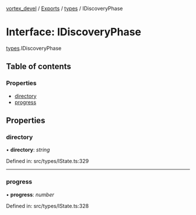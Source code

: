 [vortex_devel](../README.md) / [Exports](../modules.md) / [types](../modules/types.md) / IDiscoveryPhase

# Interface: IDiscoveryPhase

[types](../modules/types.md).IDiscoveryPhase

## Table of contents

### Properties

- [directory](types.idiscoveryphase.md#directory)
- [progress](types.idiscoveryphase.md#progress)

## Properties

### directory

• **directory**: *string*

Defined in: src/types/IState.ts:329

___

### progress

• **progress**: *number*

Defined in: src/types/IState.ts:328
